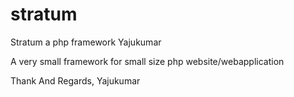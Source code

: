 # stratum
Stratum a php framework Yajukumar

A very small framework for small size php website/webapplication


Thank And Regards,
Yajukumar
